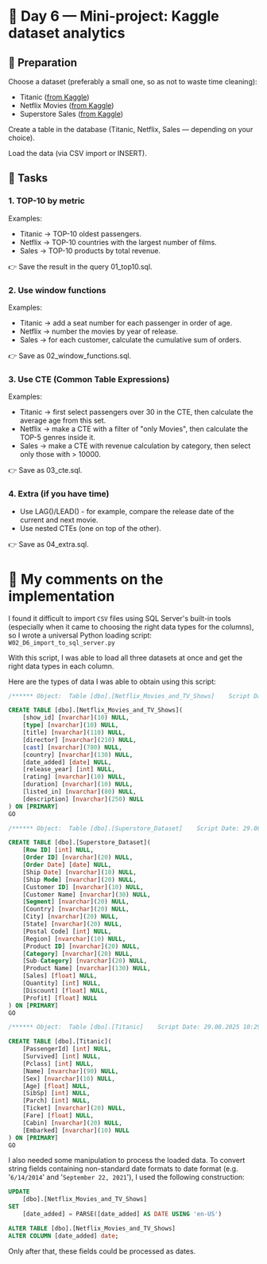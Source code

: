 # 📂 Day 6 — Mini-project: Kaggle dataset analytics
## 🔹 Preparation

Choose a dataset (preferably a small one, so as not to waste time cleaning):

- Titanic ([from Kaggle](https://www.kaggle.com/c/titanic/data))
- Netflix Movies ([from Kaggle](https://www.kaggle.com/datasets/shivamb/netflix-shows))
- Superstore Sales ([from Kaggle](https://www.kaggle.com/datasets/vivek468/superstore-dataset-final))

Create a table in the database (Titanic, Netflix, Sales — depending on your choice).

Load the data (via CSV import or INSERT).

## 🔹 Tasks

### 1. TOP-10 by metric

Examples:
- Titanic → TOP-10 oldest passengers.
- Netflix → TOP-10 countries with the largest number of films.
- Sales → TOP-10 products by total revenue.

👉 Save the result in the query 01_top10.sql.

### 2. Use window functions
Examples:
- Titanic → add a seat number for each passenger in order of age.
- Netflix → number the movies by year of release.
- Sales → for each customer, calculate the cumulative sum of orders.

👉 Save as 02_window_functions.sql.

### 3. Use CTE (Common Table Expressions)

Examples:
- Titanic → first select passengers over 30 in the CTE, then calculate the average age from this set.
- Netflix → make a CTE with a filter of "only Movies", then calculate the TOP-5 genres inside it.
- Sales → make a CTE with revenue calculation by category, then select only those with > 10000.

👉 Save as 03_cte.sql.

### 4. Extra (if you have time)
- Use LAG()/LEAD() - for example, compare the release date of the current and next movie.
- Use nested CTEs (one on top of the other).

👉 Save as 04_extra.sql.

# 📂 My comments on the implementation

I found it difficult to import ```CSV``` files using SQL Server's built-in tools (especially when it came to choosing the right data types for the columns), so I wrote a universal Python loading script: ```W02_D6_import_to_sql_server.py```

With this script, I was able to load all three datasets at once and get the right data types in each column.

Here are the types of data I was able to obtain using this script:

```sql
/****** Object:  Table [dbo].[Netflix_Movies_and_TV_Shows]    Script Date: 29.08.2025 10:29:13 ******/

CREATE TABLE [dbo].[Netflix_Movies_and_TV_Shows](
	[show_id] [nvarchar](10) NULL,
	[type] [nvarchar](10) NULL,
	[title] [nvarchar](110) NULL,
	[director] [nvarchar](210) NULL,
	[cast] [nvarchar](780) NULL,
	[country] [nvarchar](130) NULL,
	[date_added] [date] NULL,
	[release_year] [int] NULL,
	[rating] [nvarchar](10) NULL,
	[duration] [nvarchar](10) NULL,
	[listed_in] [nvarchar](80) NULL,
	[description] [nvarchar](250) NULL
) ON [PRIMARY]
GO

/****** Object:  Table [dbo].[Superstore_Dataset]    Script Date: 29.08.2025 10:29:20 ******/

CREATE TABLE [dbo].[Superstore_Dataset](
	[Row ID] [int] NULL,
	[Order ID] [nvarchar](20) NULL,
	[Order Date] [date] NULL,
	[Ship Date] [nvarchar](10) NULL,
	[Ship Mode] [nvarchar](20) NULL,
	[Customer ID] [nvarchar](10) NULL,
	[Customer Name] [nvarchar](30) NULL,
	[Segment] [nvarchar](20) NULL,
	[Country] [nvarchar](20) NULL,
	[City] [nvarchar](20) NULL,
	[State] [nvarchar](20) NULL,
	[Postal Code] [int] NULL,
	[Region] [nvarchar](10) NULL,
	[Product ID] [nvarchar](20) NULL,
	[Category] [nvarchar](20) NULL,
	[Sub-Category] [nvarchar](20) NULL,
	[Product Name] [nvarchar](130) NULL,
	[Sales] [float] NULL,
	[Quantity] [int] NULL,
	[Discount] [float] NULL,
	[Profit] [float] NULL
) ON [PRIMARY]
GO

/****** Object:  Table [dbo].[Titanic]    Script Date: 29.08.2025 10:29:28 ******/

CREATE TABLE [dbo].[Titanic](
	[PassengerId] [int] NULL,
	[Survived] [int] NULL,
	[Pclass] [int] NULL,
	[Name] [nvarchar](90) NULL,
	[Sex] [nvarchar](10) NULL,
	[Age] [float] NULL,
	[SibSp] [int] NULL,
	[Parch] [int] NULL,
	[Ticket] [nvarchar](20) NULL,
	[Fare] [float] NULL,
	[Cabin] [nvarchar](20) NULL,
	[Embarked] [nvarchar](10) NULL
) ON [PRIMARY]
GO
```

I also needed some manipulation to process the loaded data. To convert string fields containing non-standard date formats to date format (e.g. '```6/14/2014```' and '```September 22, 2021```'), I used the following construction:

```sql
UPDATE
	[dbo].[Netflix_Movies_and_TV_Shows]
SET
	[date_added] = PARSE([date_added] AS DATE USING 'en-US')

ALTER TABLE [dbo].[Netflix_Movies_and_TV_Shows]
ALTER COLUMN [date_added] date;
```

Only after that, these fields could be processed as dates.